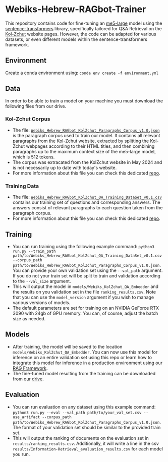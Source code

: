 # Webiks-Hebrew-RAGbot-Trainer

This repository contains code for fine-tuning an [me5-large](https://huggingface.co/intfloat/multilingual-e5-large) model using the [sentence-transformers](https://huggingface.co/sentence-transformers) library, specifically tailored for Q\&A Retrieval on the [Kol-Zchut](http://kolzchut.org.il/) website pages. However, the code can be adapted for various datasets, or even different models within the sentence-transformers framework.      

## Environment

Create a conda environment using: `conda env create -f environment.yml`

## Data
In order to be able to train a model on your machine you must download the following files from our drive.
### Kol-Zchut Corpus

* The file: [`Webiks_Hebrew_RAGbot_KolZchut_Paragraphs_Corpus_v1.0.json`](https://drive.google.com/file/d/18hAihDl0NlBz4EFubSnN7YMwL4v58qP_/view?usp=drive_link) is the paragraph corpus used to train our model. It contains all relevant paragraphs from the Kol-Zchut website, extracted by splitting the Kol-Zchut webpages according to their HTML titles, and then combining paragraphs up to the maximum context size of the me5-large model, which is 512 tokens.
* The corpus was extracated from the KolZchut website in May 2024 and is not necessarily up to date with today's website.
* For more information about this file you can check this dedicated [repo](https://github.com/NNLP-IL/Webiks-KolZchut-QA-Paragraph-Corpus).

### Training Data

* The file: [`Webiks_Hebrew_RAGbot_KolZchut_QA_Training_DataSet_v0.1.csv`](https://drive.google.com/file/d/18WE5JARjzBkBD9kCd7cTxm1-7XX4-ylG/view?usp=drive_link) contains our training set of questions and corresponding answers. The answers consist of relevant paragraphs to each question taken from the paragraph corpus.
* For more information about this file you can check this dedicated [repo](https://github.com/NNLP-IL/Webiks-Hebrew-RAGbot-KolZchut-QA-Training-DataSet).

## Training

* You can run training using the following example command: `python3 run.py --train_path path/to/Webiks_Hebrew_RAGbot_KolZchut_QA_Training_DataSet_v0.1.csv --corpus_path path/to/Webiks_Hebrew_RAGbot_KolZchut_Paragraphs_Corpus_v1.0.json`. You can provide your own validation set using the `--val_path` argument. If you do not your train set will be split to train and validation according to the `--val_size` argument.  
* This will output the model in `models/Webiks_KolZchut_QA_Embedder` and the results on you validation set in the file `ranking_results.csv`. Note that you can use the `model_version` argument if you wish to manage various versions of models.  
* The default parameters are set for training on an NVIDIA GeForce RTX 3090 with 24gb of GPU memory. You can, of course, adjust the batch size as needed.

## Models

* After training, the model will be saved to the location `models/Webiks_KolZchut_QA_Embedder`. You can now use this model for inference on an entire validation set using this repo or learn how to integrate this model for inference in a production environment using our [RAG Framework](https://github.com/NNLP-IL/Webiks-Hebrew-RAGbot-Demo).  
* The fine-tuned model resulting from the training can be downloaded from our [drive](https://drive.google.com/file/d/1eFAddJWBWDvoid-Gyn6ZT5jPwf-vNPI8/view?usp=drive_link).

## Evaluation

* You can run evaluation on any dataset using this example command: `python3 run.py --eval --val_path path/to/your_val_set.csv --use_artifact --corpus_path path/to/Webiks_Hebrew_RAGbot_KolZchut_Paragraphs_Corpus_v1.0.json`. The format of your validation set should be similar to the provided train set.
* This will output the ranking of documents on the evaluation set in `results/ranking_results.csv`. Additionally, it will write a line in the csv `results/Information-Retrieval_evaluation_results.csv` for each model you run.
